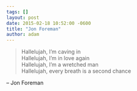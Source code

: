 ```yaml
---
tags: []
layout: post
date: 2015-02-18 10:52:00 -0600
title: "Jon Foreman"
author: adam
---
```


> Hallelujah, I’m caving in<br/>
> Hallelujah, I’m in love again<br/>
> Hallelujah, I’m a wretched man<br/>
> Hallelujah, every breath is a second chance

– Jon Foreman
